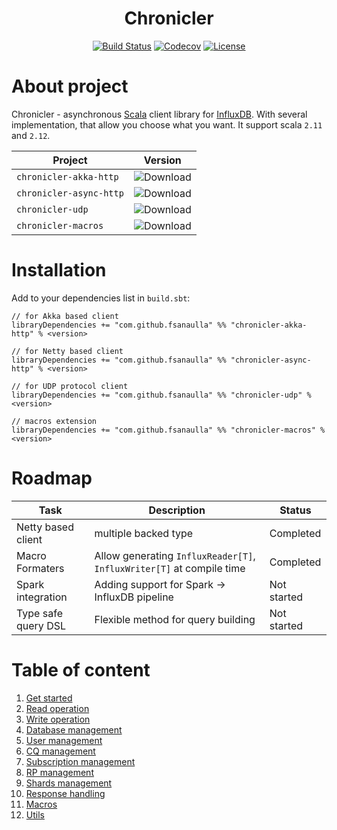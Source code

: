 <div align="center">

# Chronicler
[![Build Status](https://travis-ci.org/fsanaulla/scala-embedinflux.svg?branch=master)](https://travis-ci.org/fsanaulla/scala-embedinflux)
[![Codecov](https://img.shields.io/codecov/c/github/fsanaulla/chronicler.svg)](https://codecov.io/gh/fsanaulla/chronicler)
[![License](http://img.shields.io/:license-Apache%202-green.svg)](http://www.apache.org/licenses/LICENSE-2.0.txt)
</div>

# About project
Chronicler - asynchronous [Scala](https://www.scala-lang.org/) client library for [InfluxDB](https://www.influxdata.com/).
With several implementation, that allow you choose what you want. It support scala `2.11` and `2.12`.

| Project | Version |
| ------------- | ------------- |
| `chronicler-akka-http` | ![Download](https://img.shields.io/maven-central/v/com.github.fsanaulla/chronicler-akka-http_2.11.svg) |
| `chronicler-async-http` | ![Download](https://img.shields.io/maven-central/v/com.github.fsanaulla/chronicler-async-http_2.11.svg) |
| `chronicler-udp` | ![Download](https://img.shields.io/maven-central/v/com.github.fsanaulla/chronicler-udp_2.11.svg) |
| `chronicler-macros` | ![Download](https://img.shields.io/maven-central/v/com.github.fsanaulla/chronicler-macros_2.11.svg) |


# Installation
Add to your dependencies list in `build.sbt`:
```
// for Akka based client
libraryDependencies += "com.github.fsanaulla" %% "chronicler-akka-http" % <version>

// for Netty based client
libraryDependencies += "com.github.fsanaulla" %% "chronicler-async-http" % <version>

// for UDP protocol client
libraryDependencies += "com.github.fsanaulla" %% "chronicler-udp" % <version>

// macros extension
libraryDependencies += "com.github.fsanaulla" %% "chronicler-macros" % <version>
```
# Roadmap

| Task | Description | Status |
| ------------- | ------------- | ---------- |
| Netty based client | multiple backed type | Completed |
| Macro Formaters | Allow generating `InfluxReader[T]`, `InfluxWriter[T]` at compile time | Completed |
| Spark integration | Adding support for Spark -> InfluxDB pipeline | Not started |
| Type safe query DSL | Flexible method for query building | Not started |

# Table of content
1. [Get started](docs/get_started.md)
2. [Read operation](docs/read_operation_notes.md)
3. [Write operation](docs/write_operation_notes.md)
4. [Database management](docs/database_management.md)
5. [User management](docs/user_management.md)
6. [CQ management](docs/continuous_query-management.md)
7. [Subscription management](docs/subscription_management.md)
8. [RP management](docs/retention_policy_management.md)
9. [Shards management](docs/shard_management.md)
10. [Response handling](docs/response_handling.md)
11. [Macros](docs/macros.md)
12. [Utils](docs/utils.md)

